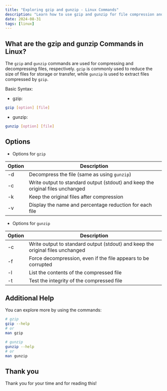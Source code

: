 ```yaml
---
title: "Exploring gzip and gunzip - Linux Commands"
description: "Learn how to use gzip and gunzip for file compression and decompression in Linux. Discover key options and commands for efficient file management."
date: 2024-08-31
tags: [linux]
---
```


## What are the gzip and gunzip Commands in Linux?

The `gzip` and `gunzip` commands are used for compressing and decompressing files, respectively. `gzip` is commonly used to reduce the size of files for storage or transfer, while `gunzip` is used to extract files compressed by `gzip`.

Basic Syntax:

- gzip:

```bash
gzip [option] [file]
```

- gunzip:

```bash
gunzip [option] [file]
```

## Options

- Options for `gzip`

| Option | Description                                                                    |
| ------ | ------------------------------------------------------------------------------ |
| -d     | Decompress the file (same as using `gunzip`)                                   |
| -c     | Write output to standard output (stdout) and keep the original files unchanged |
| -k     | Keep the original files after compression                                      |
| -v     | Display the name and percentage reduction for each file                        |

- Options for `gunzip`

| Option | Description                                                                    |
| ------ | ------------------------------------------------------------------------------ |
| -c     | Write output to standard output (stdout) and keep the original files unchanged |
| -f     | Force decompression, even if the file appears to be corrupted                  |
| -l     | List the contents of the compressed file                                       |
| -t     | Test the integrity of the compressed file                                      |

## Additional Help

You can explore more by using the commands:

```bash
# gzip
gzip --help
# or
man gzip

# gunzip
gunzip --help
# or
man gunzip
```

## Thank you

Thank you for your time and for reading this!
